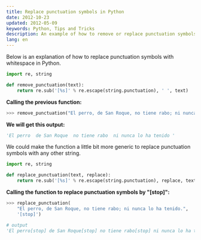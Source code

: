 ```yaml
---
title: Replace punctuation symbols in Python
date: 2012-10-23
updated: 2012-05-09
keywords: Python, Tips and Tricks
description: An example of how to remove or replace punctuation symbols of a Python string
lang: en
---
```


Below is an explanation of how to replace punctuation symbols with whitespace in Python.

```python
import re, string

def remove_punctuation(text):
    return re.sub('[%s]' % re.escape(string.punctuation), ' ', text)
```

**Calling the previous function:**

```python
>>> remove_punctuation("El perro, de San Roque, no tiene rabo; ni nunca lo ha tenido.")
```

**We will get this output:**

```python
'El perro  de San Roque  no tiene rabo  ni nunca lo ha tenido '
```

We could make the function a little bit more generic to replace punctuation symbols with any other string.

```python
import re, string

def replace_punctuation(text, replace):
    return re.sub('[%s]' % re.escape(string.punctuation), replace, text)
```

**Calling the function to replace punctuation symbols by "[stop]":**

```python
>>> replace_punctuation(
    "El perro, de San Roque, no tiene rabo; ni nunca lo ha tenido.",
    '[stop]')

# output
'El perro[stop] de San Roque[stop] no tiene rabo[stop] ni nunca lo ha tenido[stop]'
```
